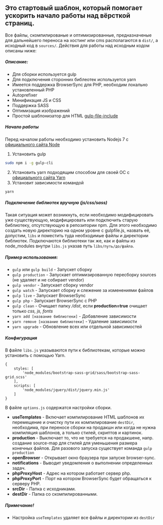 Это стартовый шаблон, который помогает ускорить начало работы над вёрсткой страниц.
---
Все файлы, скомпилированые и оптимизированные, предназначеные для дальнейшего переноса на хостинг или cms располагаются в `dist/`,
а исходный код в `sources/`. Действия для работы над исходным кодом описаны ниже:

##### Описание:
* Для сборки используется gulp
* Для подключения сторонних библеотек используется yarn
* Имеется поддержка BrowserSync для PHP, необходим локально установленный PHP
* Autoprefixer
* Минификация JS и CSS
* Поддержка SASS
* Оптимизация изображений
* Простой шаблонизатор для HTML [gulp-file-include](https://www.npmjs.com/package/gulp-file-include)

##### Начало работы
Перед началом работы необходимо установить Nodejs 7 с [официального сайта Node](https://nodejs.org/en/download/)
1. Установить gulp
```bash
sudo npm i -g gulp-cli
```
2. Установить yarn подходящим способом для своей ОС с [официального сайта Yarn](https://yarnpkg.com/en/docs/install)
3. Установит зависимости командой
```bash
yarn
```

##### Подключение библиотек вручную (js/css/sass)
Такая ситуация может возникнуть, если необходимо модифицировать уже существующую, модифицировать или подключить старую библиотеку, отсутствующую в репозитории npm.
Для этого необходимо создать новую директорию на одном уровне с gulpfile.js, назвать её, допустим, `libs` и поместить туда необходимые файлы и директории библиотек. Подключаются библиотеки так же, как и файлы из node_modules внутри `libs.js` указав путь `libs/путь/до/файла`.

##### Пример использования:
* `gulp` или `gulp build` - Запускет сборку
* `gulp production` - Запускает оптимизированную пересборку sources (не удаляет и не собирает vendor)
* `gulp vendor` - Запускает сборку vendor
* `gulp watch` - Запускает сборку и слежение за изменениями файлов
* `gulp live` - Запускает BrowserSync
* `gulp php` - Запускает BrowserSync с PHP
* `gulp clean` - Очищает папку */dist*, если **production=true** очищает только *css, js, fonts*
* `yarn add [название библиотеки]` - Добавление зависимости
* `yarn remove [название библиотеки]` - Удаление зависимости
* `yarn upgrade` - Обновление всех или отдельной зависимостей

##### Конфигурация
В файле `libs.js` указываются пути к библиотекам, которые можно установить с помощью Yarn.

```text
{
    styles: [
        'node_modules/bootstrap-sass-grid/sass/bootstrap-sass-grid.scss'
    ],
    scripts: [
        'node_modules/jquery/dist/jquery.min.js'
    ]
}
```

В файле `options.js` содержатся настройки сборки.
* **useTemplates** - Включает компилирование HTML шаблонов их перемещение и очистку пути их компилирование `destDir`, необходима, при переносе сборки на продакшн или когда не нужна компиляция шаблонов, а только стилей, скриптов и картинок.
* **production** - Выключает то, что не требуется на продакшене, напр. создание source-map для стилей для уменьшения размера конечных файлов. Для разового запуска существует команда `gulp production`
* **openBrowser** - Открывает окно браузера при запуске browser-sync.
* **notifications** - Выводит уведомления о выполнении определенных задач.
* **phpProxyHost** - Адрес на котором работает сервер php.
* **phpProxyPort** - Порт на котором BrowserSync будет обращаться к серверу PHP.
* **srcDir** - Папка с исходниками.
* **destDir** - Папка со скомпилированными.

##### Примечание!
* Настройка `useTemplates` удаляет все файлы и директории из `destDir`